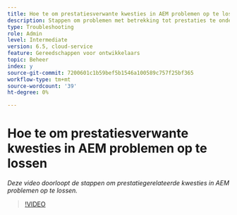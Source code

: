 ```yaml
---
title: Hoe te om prestatiesverwante kwesties in AEM problemen op te lossen
description: Stappen om problemen met betrekking tot prestaties te onderzoeken
type: Troubleshooting
role: Admin
level: Intermediate
version: 6.5, cloud-service
feature: Gereedschappen voor ontwikkelaars
topic: Beheer
index: y
source-git-commit: 7200601c1b59bef5b1546a100589c757f25bf365
workflow-type: tm+mt
source-wordcount: '39'
ht-degree: 0%

---
```



# Hoe te om prestatiesverwante kwesties in AEM problemen op te lossen

*Deze video doorloopt de stappen om prestatiegerelateerde kwesties in AEM problemen op te lossen.*

>[!VIDEO](https://video.tv.adobe.com/v/335472?quality=9&learn=on)